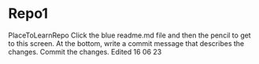 # Repo1
PlaceToLearnRepo
Click the blue readme.md file and then the pencil to get to this screen.
At the bottom, write a commit message that describes the changes.
Commit the changes.
Edited 16 06 23
